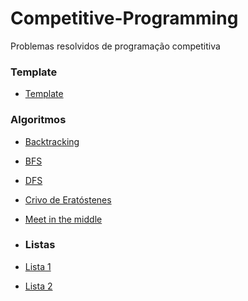 # Competitive-Programming
Problemas resolvidos de programação competitiva

### Template
- [Template](template/)
  
### Algoritmos
- [Backtracking](backtraking/)
- [BFS](bfs/)
- [DFS](dfs/)
- [Crivo de Eratóstenes](crivodeEratostenes/)
- [Meet in the middle](Meet_in_the_middle/)
  

- ### Listas
- [Lista 1](lista1/)
- [Lista 2](lista2/)
